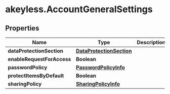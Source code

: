 # akeyless.AccountGeneralSettings

## Properties

Name | Type | Description | Notes
------------ | ------------- | ------------- | -------------
**dataProtectionSection** | [**DataProtectionSection**](DataProtectionSection.md) |  | [optional] 
**enableRequestForAccess** | **Boolean** |  | [optional] 
**passwordPolicy** | [**PasswordPolicyInfo**](PasswordPolicyInfo.md) |  | [optional] 
**protectItemsByDefault** | **Boolean** |  | [optional] 
**sharingPolicy** | [**SharingPolicyInfo**](SharingPolicyInfo.md) |  | [optional] 


